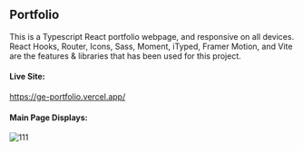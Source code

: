 ## Portfolio

This is a Typescript React portfolio webpage, and responsive on all devices. React Hooks, Router, Icons, Sass, Moment, iTyped, Framer Motion, and Vite are the features & libraries that has been used for this project.

#### Live Site: 
https://ge-portfolio.vercel.app/

#### Main Page Displays:
![111](https://user-images.githubusercontent.com/15988182/221730070-77d19d39-529c-4752-ac31-affa8de82d55.JPG)
